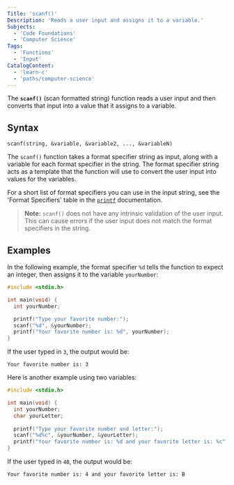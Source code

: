 ```yaml
---
Title: 'scanf()'
Description: 'Reads a user input and assigns it to a variable.'
Subjects:
  - 'Code Foundations'
  - 'Computer Science'
Tags:
  - 'Functions'
  - 'Input'
CatalogContent:
  - 'learn-c'
  - 'paths/computer-science'
---
```


The **`scanf()`** (scan formatted string) function reads a user input and then converts that input into a value that it assigns to a variable.

## Syntax

```pseudo
scanf(string, &variable, &variable2, ..., &variableN)
```

The `scanf()` function takes a format specifier string as input, along with a variable for each format specifier in the string. The format specifier string acts as a template that the function will use to convert the user input into values for the variables.

For a short list of format specifiers you can use in the input string, see the 'Format Specifiers' table in the [`printf`](https://www.codecademy.com/resources/docs/c/basic-output/printf) documentation.

> **Note:** `scanf()` does not have any intrinsic validation of the user input. This can cause errors if the user input does not match the format specifiers in the string.

## Examples

In the following example, the format specifier `%d` tells the function to expect an integer, then assigns it to the variable `yourNumber`:

```c
#include <stdio.h>

int main(void) {
  int yourNumber;

  printf("Type your favorite number:");
  scanf("%d", &yourNumber);
  printf("Your favorite number is: %d", yourNumber);
}
```

If the user typed in `3`, the output would be:

```shell
Your favorite number is: 3
```

Here is another example using two variables:

```c
#include <stdio.h>

int main(void) {
  int yourNumber;
  char yourLetter;
  
  printf("Type your favorite number and letter:");
  scanf("%d%c", &yourNumber, &yourLetter);
  printf("Your favorite number is: %d and your favorite letter is: %c", yourNumber, yourLetter);
}
```

If the user typed in `4B`, the output would be:

```shell
Your favorite number is: 4 and your favorite letter is: B
```
